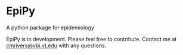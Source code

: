 EpiPy
========
A python package for epidemiology

EpiPy is in development. Please feel free to contribute. Contact me at cmrivers@vbi.vt.edu with any questions.
